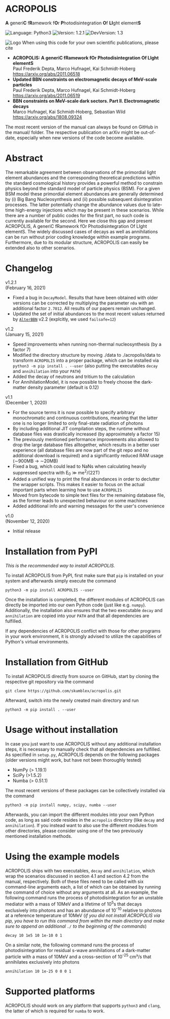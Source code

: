 # ACROPOLIS

**A** generi**C** f**R**amework f**O**r **P**hotodisintegration **O**f **LI**ght element**S**

![Language: Python3](https://img.shields.io/badge/Language-Python3-blue.svg?style=flat-square)
![Version: 1.2.1](https://img.shields.io/badge/Current_Version-1.2.1-green.svg?style=flat-square)
![DevVersion: 1.3](https://img.shields.io/badge/Current_Dev_Version-1.3-orange.svg?style=flat-square)

![Logo](https://acropolis.hepforge.org/ACROPOLIS.png)
When using this code for your own scientific publications, please cite

- **ACROPOLIS: A generiC fRamework fOr Photodisintegration Of LIght elementS**\
  Paul Frederik Depta, Marco Hufnagel, Kai Schmidt-Hoberg\
  https://arxiv.org/abs/2011.06518
- **Updated BBN constraints on electromagnetic decays of MeV-scale particles**\
  Paul Frederik Depta, Marco Hufnagel, Kai Schmidt-Hoberg\
  https://arxiv.org/abs/2011.06519
- **BBN constraints on MeV-scale dark sectors. Part II. Electromagnetic decays**\
  Marco Hufnagel, Kai Schmidt-Hoberg, Sebastian Wild\
  https://arxiv.org/abs/1808.09324

The most recent version of the manual can always be found on GitHub in the manual/ folder. The respective publication on arXiv might be out-of-date, especially when new versions of the code become available.

# Abstract

The remarkable agreement between observations of the primordial light element abundances and the corresponding theoretical predictions within the standard cosmological history provides a powerful method to constrain physics beyond the standard model of particle physics (BSM). For a given BSM model these primordial element abundances are generally determined by (i) Big Bang Nucleosynthesis and (ii) possible subsequent disintegration processes. The latter potentially change the abundance values due to late-time high-energy injections which may be present in these scenarios. While there are a number of public codes for the first part, no such code is currently available for the second. Here we close this gap and present ACROPOLIS, A generiC fRamework fOr Photodisintegration Of LIght elementS. The widely discussed cases of decays as well as annihilations can be run without prior coding knowledge within example programs. Furthermore, due to its modular structure, ACROPOLIS can easily be extended also to other scenarios.

# Changelog

v1.2.1\
(February 16, 2021)
 - Fixed a bug in ``DecayModel``. Results that have been obtained with older versions can be corrected by multiplying the parameter ``n0a`` with an additional factor ``2.7012``. All results of our papers remain unchanged.
 - Updated the set of initial abundances to the most recent values returned by [``AlterBBN``](https://alterbbn.hepforge.org/) v2.2 (explcitly, we used ``failsafe=12``)

v1.2\
(January 15, 2021)
 - Speed improvements when running non-thermal nucleosynthesis (by a factor 7)
 - Modified the directory structure by moving ./data to ./acropolis/data to transform ``ACROPOLIS`` into a proper package, which can be installed via ``python3 -m pip install . --user`` (also putting the executables ``decay`` and ``annihilation`` into your ``PATH``)
 - Added the decay of neutrons and tritium to the calculation
 - For AnnihilationModel, it is now possible to freely choose the dark-matter density parameter (default is 0.12)


v1.1\
(December 1, 2020)
 - For the source terms it is now possible to specify arbitrary monochromatic and continuous contributions, meaning that the latter one is no longer limited to only final-state radiation of photons
 - By including additional JIT compilation steps, the runtime without database files was drastically increased (by approximately a factor 15)
 - The previously mentioned performance improvements also allowed to drop the large database files alltogether, which results in a better user experience (all database files are now part of the git repo and no additional download is required) and a significantly reduced RAM usage (&#x223C;900MB &#x2192; &#x223C;20MB)
 - Fixed a bug, which could lead to NaNs when calculating heavily suppressed spectra with E<sub>0</sub> &#x226B; me<sup>2</sup>/(22T)
 - Added a unified way to print the final abundances in order to declutter the wrapper scripts. This makes it easier to focus on the actual important parts when learning how to use ``ACROPOLIS``
 - Moved from bytecode to simple text files for the remaining database file, as the former leads to unexpected behaviour on some machines
 - Added additional info and warning messages for the user's convenience

v1.0\
(November 12, 2020)
 - Initial release

# Installation from PyPI

*This is the recommended way to install ACROPOLIS.*

To install ACROPOLIS from PyPI, first make sure that ``pip`` is installed on your system and afterwards simply execute the command

```
python3 -m pip install ACROPOLIS --user
```

Once the installation is completed, the different modules of ACROPOLIS can directly be imported into our own Python code (just like e.g. ``numpy``). Additionally, the installation also ensures that the two executable ``decay`` and ``annihilation`` are copied into your ``PATH`` and that all dependencies are fulfilled.

If any dependencies of ACROPOLIS conflict with those for other programs in your work environment, it is strongly advised to utilize the capabilities of Python's virtual environments.


# Installation from GitHub

To install ACROPOLIS directly from source on GitHub, start by cloning the respective git repository via the command

```
git clone https://github.com/skumblex/acropolis.git
```

Afterward, switch into the newly created main directory and run

```
python3 -m pip install . --user
```

# Usage without installation

In case you just want to use ACROPOLIS without any additional installation steps, it is necessary to manually check that all dependencies are fulfilled. As specified in ``setup.py``, ACROPOLIS depends on the following packages (older versions might work, but have not been thoroughly tested)

 - NumPy (> 1.19.1)
 - SciPy (>1.5.2)
 - Numba (> 0.51.1)

The most recent versions of these packages can be collectively installed via the command

```
python3 -m pip install numpy, scipy, numba --user
```

Afterwards, you can import the different modules into your own Python code, as long as said code resides in the ``acropolis`` directory (like ``decay`` and ``annihilation``). If you instead want to also use the different modules from other directories, please consider using one of the two previously mentioned installation methods.


# Using the example models

ACROPOLIS ships with two executables, ``decay`` and ``annihilation``, which wrap the scenarios discussed in section 4.1 and section 4.2 from the manual, respectively. Both of these files need to be called with six command-line arguments each, a list of which can be obtained by running the command of choice without any arguments at all. As an example, the following command runs the process of photodisintegration for an unstable mediator with a mass of 10MeV and a lifetime of 10<sup>5</sup>s that decays exclusively into photons and has an abundance of 10<sup>-10</sup> relative to photons at a reference temperature of 10MeV (*if you did not install ACROPOLIS via pip, you have to run this command from within the main directory and make sure to append an additional ``./`` to the beginning of the commands*)

```
decay 10 1e5 10 1e-10 0 1
```

On a similar note, the following command runs the process of photodisintegration for residual s-wave annihilations of a dark-matter particle with a mass of 10MeV and a cross-section of 10<sup>-25</sup> cm³/s that annihilates exclusively into photons

```
annihilation 10 1e-25 0 0 0 1
```

# Supported platforms

ACROPOLIS should work on any platform that supports ``python3`` and ``clang``, the latter of which is required for ``numba`` to work.

